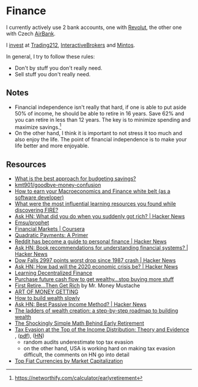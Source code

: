 # Finance

I currently actively use 2 bank accounts, one with [Revolut](https://www.revolut.com/en-CZ/), the other one with Czech [AirBank](https://www.airbank.cz/).

I [invest](/economics/investing.md) at [Trading212](https://www.trading212.com/), [InteractiveBrokers](https://www.interactivebrokers.co.uk/en/home.php) and [Mintos](https://www.mintos.com/en/).

In general, I try to follow these rules:

- Don't by stuff you don't really need.
- Sell stuff you don't really need.

## Notes

- Financial independence isn't really that hard, if one is able to put aside 50% of income, he should be able to retire in 16 years. Save 62% and you can retire in less than 12 years. The key is to minimize spending and maximize savings.[^1]
- On the other hand, I think it is important to not stress it too much and also enjoy the life. The point of financial independence is to make your life better and more enjoyable.

[^1]: https://networthify.com/calculator/earlyretirement

## Resources

- [What is the best approach for budgeting savings?](https://www.reddit.com/r/ynab/comments/8d4ab4/what_is_the_best_approach_for_budgeting_savings/)
- [kmt901/goodbye-money-confusion](https://github.com/kmt901/goodbye-money-confusion#readme)
- [How to earn your Macroeconomics and Finance white belt (as a software developer)](https://notamonadtutorial.com/how-to-earn-your-macroeconomics-and-finance-white-belt-as-a-software-developer-136e7454866f)
- [What were the most influential learning resources you found while discovering FIRE?](https://www.reddit.com/r/financialindependence/comments/c9yan7/what_were_the_most_influential_learning_resources/)
- [Ask HN: What did you do when you suddenly got rich? | Hacker News](https://news.ycombinator.com/item?id=20521902)
- [Emsu/prophet](https://github.com/Emsu/prophet)
- [Financial Markets | Coursera](https://www.coursera.org/learn/financial-markets-global)
- [Quadratic Payments: A Primer](https://vitalik.ca/general/2019/12/07/quadratic.html)
- [Reddit has become a guide to personal finance | Hacker News](https://news.ycombinator.com/item?id=22478854)
- [Ask HN: Book recommendations for understanding financial systems? | Hacker News](https://news.ycombinator.com/item?id=22573204)
- [Dow Falls 2997 points worst drop since 1987 crash | Hacker News](https://news.ycombinator.com/item?id=22597192)
- [Ask HN: How bad will the 2020 economic crisis be? | Hacker News](https://news.ycombinator.com/item?id=22654131)
- [Learning Decentralized Finance](https://github.com/ajlopez/LearningDeFi)
- [Purchase future cash flow to get wealthy…stop buying more stuff](https://themdpreneur.com/purchase-future-cash-stop-buying-more-stuff/)
- [First Retire…Then Get Rich](https://www.mrmoneymustache.com/2012/05/14/first-retire-then-get-rich/) by Mr. Money Mustache
- [ART OF MONEY GETTING](http://www.fourmilab.ch/etexts/www/barnum/moneygetting/moneygetting.html)
- [How to build wealth slowly](https://pjrvs.com/wealth)
- [Ask HN: Best Passive Income Method? | Hacker News](https://news.ycombinator.com/item?id=20052668)
- [The ladders of wealth creation: a step-by-step roadmap to building wealth](https://nathanbarry.com/wealth-creation/)
- [The Shockingly Simple Math Behind Early Retirement](https://www.mrmoneymustache.com/2012/01/13/the-shockingly-simple-math-behind-early-retirement/)
- [Tax Evasion at the Top of the Income Distribution: Theory and Evidence ](https://www.nber.org/papers/w28542), ([pdf](https://www.nber.org/system/files/working_papers/w28542/w28542.pdf)), ([HN](https://news.ycombinator.com/item?id=27195009))
  - random audits underestimate top tax evasion
  - on the other hand, USA is working hard on making tax evasion difficult, the comments on HN go into detail
- [Top Fiat Currencies by Market Capitalization](https://www.fiatmarketcap.com/)


